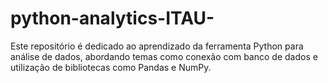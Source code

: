 # python-analytics-ITAU-
Este repositório é dedicado ao aprendizado da ferramenta Python para análise de dados, abordando temas como conexão com banco de dados e utilização de bibliotecas como Pandas e NumPy.
